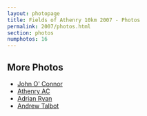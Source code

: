 ```yaml
---
layout: photopage
title: Fields of Athenry 10km 2007 - Photos
permalink: 2007/photos.html
section: photos
numphotos: 16
---
```

## More Photos
* [John O' Connor](http://www.athenryac.com/photos/fields-athenry-10km-2007-joc)
* [Athenry AC](http://www.athenryac.com/photos/fields-athenry-10km-2007-juvenille-race)
* [Adrian Ryan](http://www.athenryac.com/photos/fields-athenry-10km-2007-ar)
* [Andrew Talbot](http://www.athenryac.com/photos/fields-athenry-10km-2007)
